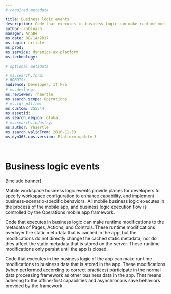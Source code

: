 ```yaml
---
# required metadata

title: Business logic events
description: Code that executes in business logic can make runtime modifications to the metadata of Pages, Actions, and Controls.
author: robinarh
manager: AnnBe
ms.date: 08/14/2017
ms.topic: article
ms.prod: 
ms.service: dynamics-ax-platform
ms.technology: 

# optional metadata

# ms.search.form: 
# ROBOTS: 
audience: Developer, IT Pro
# ms.devlang: 
ms.reviewer: rhaertle
ms.search.scope: Operations
# ms.tgt_pltfrm: 
ms.custom: 255544
ms.assetid: 
ms.search.region: Global
# ms.search.industry: 
ms.author: rhaertle
ms.search.validFrom: 2016-11-30
ms.dyn365.ops.version: Platform update 3

---
```


# Business logic events

[!include [banner](../../includes/banner.md)]

Mobile workspace business logic events provide places for developers to specify workspace configuration to enhance capability, and implement business-scenario-specific behaviors. All mobile business logic executes in the process of the mobile app, and business logic execution flow is controlled by the Operations mobile app framework. 

Code that executes in business logic can make runtime modifications to the metadata of Pages, Actions, and Controls. These runtime modifications overlayer the static metadata that is cached in the app, but the modifications do not directly change the cached static metadata, nor do they affect the static metadata that is stored on the server. These runtime modifications only persist until the app is closed. 

Code that executes in the business logic of the app can make runtime modifications to business data that is stored in the app. These modifications (when performed according to correct practices) participate in the normal data processing framework as other business data in the app. That means adhering to the offline-first capabilities and asynchronous save behaviors provided by the framework.

